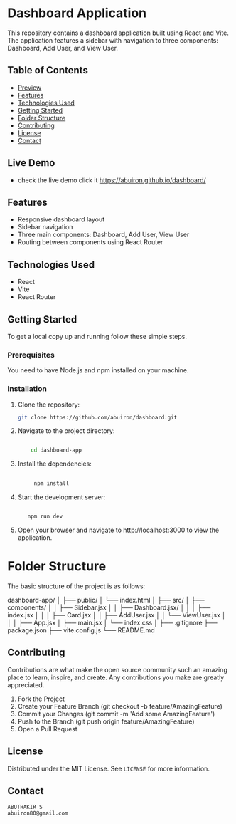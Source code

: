 # Dashboard Application

This repository contains a dashboard application built using React and Vite. The application features a sidebar with navigation to three components: Dashboard, Add User, and View User.

## Table of Contents

- [Preview](#live-demo)
- [Features](#features)
- [Technologies Used](#technologies-used)
- [Getting Started](#getting-started)
- [Folder Structure](#folder-structure)
- [Contributing](#contributing)
- [License](#license)
- [Contact](#contact)
## Live Demo
 - check the live demo click it https://abuiron.github.io/dashboard/

## Features

- Responsive dashboard layout
- Sidebar navigation
- Three main components: Dashboard, Add User, View User
- Routing between components using React Router

## Technologies Used

- React
- Vite
- React Router

## Getting Started

To get a local copy up and running follow these simple steps.

### Prerequisites

You need to have Node.js and npm installed on your machine.

### Installation

1. Clone the repository:

   ```bash
   git clone https://github.com/abuiron/dashboard.git

2. Navigate to the project directory:

   ```bash

       cd dashboard-app

3. Install the dependencies:

   ```bash
    
        npm install

4. Start the development server:

    ```bash

       npm run dev

5. Open your browser and navigate to http://localhost:3000 to view the application.


# Folder Structure
The basic structure of the project is as follows:

dashboard-app/
│
├── public/
│   └── index.html
│
├── src/
│   ├── components/
│   │   ├── Sidebar.jsx
│   │   ├── Dashboard.jsx/
│   │   │   ├── index.jsx
│   │   │   ├── Card.jsx
│   │   ├── AddUser.jsx
│   │   └── ViewUser.jsx
│   │
│   ├── App.jsx
│   ├── main.jsx
│   └── index.css
│
├── .gitignore
├── package.json
├── vite.config.js
└── README.md

## Contributing
Contributions are what make the open source community such an amazing place to learn, inspire, and create. Any contributions you make are greatly appreciated.

1. Fork the Project
2. Create your Feature Branch (git checkout -b feature/AmazingFeature)
3. Commit your Changes (git commit -m 'Add some AmazingFeature')
4. Push to the Branch (git push origin feature/AmazingFeature)
5. Open a Pull Request

## License
Distributed under the MIT License. See `LICENSE` for more information.

## Contact

    ABUTHAKIR S
    abuiron80@gmail.com
